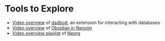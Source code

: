 # Tools to Explore
- [Video overview](https://www.youtube.com/watch?v=NhTPVXP8n7w) of [dadbod](https://github.com/tpope/vim-dadbod), an extension for interacting with databases
- [Video overview](https://www.youtube.com/watch?v=5ht8NYkU9wQ) of [Obsidian in Neovim](https://github.com/epwalsh/obsidian.nvim)
- [Video overview playlist](https://www.youtube.com/playlist?list=PLx2ksyallYzVI8CN1JMXhEf62j2AijeDa) of [Neorg](https://github.com/nvim-neorg/neorg)